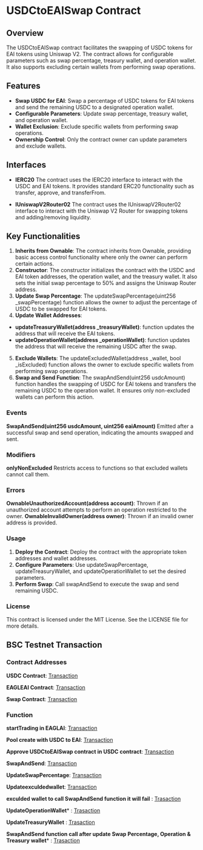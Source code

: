 # USDCtoEAISwap Contract
## Overview
The USDCtoEAISwap contract facilitates the swapping of USDC tokens for EAI tokens using Uniswap V2. The contract allows for configurable parameters such as swap percentage, treasury wallet, and operation wallet. It also supports excluding certain wallets from performing swap operations.

## Features
- **Swap USDC for EAI**: Swap a percentage of USDC tokens for EAI tokens and send the remaining USDC to a designated operation wallet.
- **Configurable Parameters**: Update swap percentage, treasury wallet, and operation wallet.
- **Wallet Exclusion**: Exclude specific wallets from performing swap operations.
- **Ownership Control**: Only the contract owner can update parameters and exclude wallets.

## Interfaces
- **IERC20**
The contract uses the IERC20 interface to interact with the USDC and EAI tokens. It provides standard ERC20 functionality such as transfer, approve, and transferFrom.

- **IUniswapV2Router02**
The contract uses the IUniswapV2Router02 interface to interact with the Uniswap V2 Router for swapping tokens and adding/removing liquidity.

## Key Functionalities
1. **Inherits from Ownable**: The contract inherits from Ownable, providing basic access control functionality where only the owner can perform certain actions.
2. **Constructor**: The constructor initializes the contract with the USDC and EAI token addresses, the operation wallet, and the treasury wallet. It also sets the initial swap percentage to 50% and assigns the Uniswap Router address.
3. **Update Swap Percentage**: The updateSwapPercentage(uint256 _swapPercentage) function allows the owner to adjust the percentage of USDC to be swapped for EAI tokens.
4. **Update Wallet Addresses**:
- **updateTreasuryWallet(address _treasuryWallet)**: function updates the address that will receive the EAI tokens.
- **updateOperationWallet(address _operationWallet)**: function updates the address that will receive the remaining USDC after the swap.
5. **Exclude Wallets**: The updateExcludedWallet(address _wallet, bool _isExcluded) function allows the owner to exclude specific wallets from performing swap operations.
6. **Swap and Send Function**: The swapAndSend(uint256 usdcAmount) function handles the swapping of USDC for EAI tokens and transfers the remaining USDC to the operation wallet. It ensures only non-excluded wallets can perform this action.
  
### Events #### 
**SwapAndSend(uint256 usdcAmount, uint256 eaiAmount)**
Emitted after a successful swap and send operation, indicating the amounts swapped and sent.
### Modifiers #### 
 **onlyNonExcluded**
 Restricts access to functions so that excluded wallets cannot call them.
### Errors ###
**OwnableUnauthorizedAccount(address account)**: Thrown if an unauthorized account attempts to perform an operation restricted to the owner.
**OwnableInvalidOwner(address owner)**: Thrown if an invalid owner address is provided.
### Usage ###
1. **Deploy the Contract**: Deploy the contract with the appropriate token addresses and wallet addresses.
2. **Configure Parameters**: Use updateSwapPercentage, updateTreasuryWallet, and updateOperationWallet to set the desired parameters.
3. **Perform Swap**: Call swapAndSend to execute the swap and send remaining USDC.
### License ###
This contract is licensed under the MIT License. See the LICENSE file for more details.

## BSC Testnet Transaction
### Contract Addresses ###
**USDC Contract**: [Transaction](https://testnet.bscscan.com/address/0x2ADF4D0380f860906d579e7D0d760488B463aa85#code)

**EAGLEAI Contract**: [Transaction](https://testnet.bscscan.com/address/0xe2c24c186aeb2e17f6aab8aa8495a2c969504f74#code)

**Swap  Contract**: [Transaction](https://testnet.bscscan.com/address/0xdd175654e4991e985d7077de56caca6211438fc1#code)

### Function ###

**startTrading in EAGLAI**:  [Transaction](https://testnet.bscscan.com/tx/0x0ade0b7eb8c092b43d929d5dd2fb10f05cc720723a61ab3dcc8b61c766fd0635)

**Pool create with USDC to EAI**:  [Transaction](https://testnet.bscscan.com/tx/0xa949d387f99876e2a50c164ceff413e00a6fb8ce827c905ecf0eb13fe801aa34)

**Approve  USDCtoEAISwap contract  in USDC contract**: [Transaction](https://testnet.bscscan.com/tx/0xe2e838a590f37ec8cb4e94bf84134809ce6015de8c615edb4588cd46cd505ae5)

**SwapAndSend**: [Transaction](https://testnet.bscscan.com/tx/0x78437fabc7c0caa73375f360151240a36af7bed18e2c878d7b4018a69058544a)

**UpdateSwapPercentage**: [Transaction](https://testnet.bscscan.com/tx/0xbb58476a88cbedbf811e8568dae026b39ad69c6ed0925426ee6d843e0899032b)

**Updateexculdedwallet**: [Transaction](https://testnet.bscscan.com/tx/0xcc0f5143a12a8653b516e4ec4fbe6be564f67b5db12018ea6b307a6a53250c3e)

**exculded wallet to call SwapAndSend function it will fail** : [Trasaction](https://testnet.bscscan.com/tx/0x4515577157293f9ef9d24b7a3229220083a6e6a2aaa8391e1d44dface0da5397)

**UpdateOperationWallet*** : [Trasaction](https://testnet.bscscan.com/tx/0x2a98e5a5a410b983307ce0f8a4ec8f8ca1710c7501157fb278ab0267114e4bf1)

**UpdateTreasuryWallet** : [Trasaction](https://testnet.bscscan.com/tx/0x163a3e7b3f49b79ab45058cf049da8234d1938839d81130fd7c41a7456afb311)

**SwapAndSend function call after update Swap Percentage, Operation & Treasury wallet*** : [Trasaction](https://testnet.bscscan.com/tx/0xf1567b762da9d101b7c6d6584220947f381a81a4504d2f0b226b001628c02e3a)








